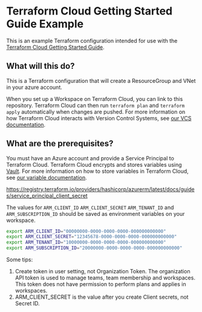 # Terraform Cloud Getting Started Guide Example

This is an example Terraform configuration intended for use with the [Terraform Cloud Getting Started Guide](https://developer.hashicorp.com/terraform/tutorials/cloud-get-started/cloud-sign-up).

## What will this do?

This is a Terraform configuration that will create a ResourceGroup and VNet in your azure account. 

When you set up a Workspace on Terraform Cloud, you can link to this repository. Terraform Cloud can then run `terraform plan` and `terraform apply` automatically when changes are pushed. For more information on how Terraform Cloud interacts with Version Control Systems, see [our VCS documentation](https://www.terraform.io/docs/cloud/run/ui.html).

## What are the prerequisites?

You must have an Azure account and provide a Service Principal to Terraform Cloud. Terraform Cloud encrypts and stores variables using [Vault](https://www.vaultproject.io/). For more information on how to store variables in Terraform Cloud, see [our variable documentation](https://www.terraform.io/docs/cloud/workspaces/variables.html).

                                     
https://registry.terraform.io/providers/hashicorp/azurerm/latest/docs/guides/service_principal_client_secret

The values for `ARM_CLIENT_ID` `ARM_CLIENT_SECRET` `ARM_TENANT_ID` and `ARM_SUBSCRIPTION_ID` should be saved as environment variables on your workspace.
```bash
export ARM_CLIENT_ID="00000000-0000-0000-0000-000000000000"
export ARM_CLIENT_SECRET="12345678-0000-0000-0000-000000000000"
export ARM_TENANT_ID="10000000-0000-0000-0000-000000000000"
export ARM_SUBSCRIPTION_ID="20000000-0000-0000-0000-000000000000"
```

Some tips:
1. Create token in user setting, not Organization Token. The organization API token is used to manage teams, team membership and workspaces. This token does not have permission to perform plans and applies in workspaces.
2. ARM_CLIENT_SECRET is the value after you create Client secrets, not Secret ID.
